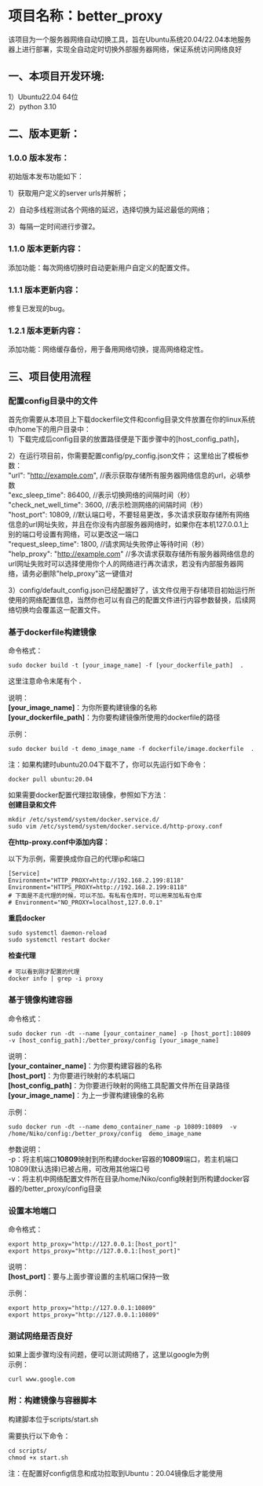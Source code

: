 # 项目名称：better_proxy
该项目为一个服务器网络自动切换工具，旨在Ubuntu系统20.04/22.04本地服务器上进行部署，实现全自动定时切换外部服务器网络，保证系统访问网络良好


## 一、本项目开发环境: 
1）Ubuntu22.04 64位  
2）python 3.10

## 二、版本更新：

### 1.0.0 版本发布：
初始版本发布功能如下：

1）获取用户定义的server urls并解析；

2）自动多线程测试各个网络的延迟，选择切换为延迟最低的网络；

3）每隔一定时间进行步骤2。

### 1.1.0 版本更新内容：
添加功能：每次网络切换时自动更新用户自定义的配置文件。

### 1.1.1 版本更新内容：
修复已发现的bug。

### 1.2.1 版本更新内容：
添加功能：网络缓存备份，用于备用网络切换，提高网络稳定性。

## 三、项目使用流程

### 配置config目录中的文件
首先你需要从本项目上下载dockerfile文件和config目录文件放置在你的linux系统中/home下的用户目录中：<br>
1）下载完成后config目录的放置路径便是下面步骤中的[host_config_path]，<br>

2）在运行项目前，你需要配置config/py_config.json文件；
这里给出了模板参数：<br>
    "url": "http://example.com", //表示获取存储所有服务器网络信息的url，必填参数<br>
    "exc_sleep_time": 86400, //表示切换网络的间隔时间（秒）<br>
    "check_net_well_time": 3600, //表示检测网络的间隔时间（秒）<br>
    "host_port": 10809, //默认端口号，不要轻易更改，多次请求获取存储所有网络信息的url网址失败，并且在你没有内部服务器网络时，如果你在本机127.0.0.1上别的端口号设置有网络，可以更改这一端口<br>
    "request_sleep_time": 1800, //请求网址失败停止等待时间（秒）<br>
    "help_proxy": "http://example.com" //多次请求获取存储所有服务器网络信息的url网址失败时可以选择使用你个人的网络进行再次请求，若没有内部服务器网络，请务必删除"help_proxy"这一键值对<br>

3）config/default_config.json已经配置好了，该文件仅用于存储项目初始运行所使用的网络配置信息，当然你也可以有自己的配置文件进行内容参数替换，后续网络切换均会覆盖这一配置文件。<br>


### 基于dockerfile构建镜像
命令格式：<br>
```
sudo docker build -t [your_image_name] -f [your_dockerfile_path]  . 
```
这里注意命令末尾有个  **.**

说明：<br>
**[your_image_name]**：为你所要构建镜像的名称<br>
**[your_dockerfile_path]**：为你要构建镜像所使用的dockerfile的路径<br>

示例：<br>
```
sudo docker build -t demo_image_name -f dockerfile/image.dockerfile  . 
```

注：如果构建时ubuntu20.04下载不了，你可以先运行如下命令：
```
docker pull ubuntu:20.04
```

如果需要docker配置代理拉取镜像，参照如下方法：<br>
**创建目录和文件**
```
mkdir /etc/systemd/system/docker.service.d/ 
sudo vim /etc/systemd/system/docker.service.d/http-proxy.conf
```
**在http-proxy.conf中添加内容：**

以下为示例，需要换成你自己的代理ip和端口
```
[Service]
Environment="HTTP_PROXY=http://192.168.2.199:8118"
Environment="HTTPS_PROXY=http://192.168.2.199:8118"
# 下面是不走代理的时候，可以不加。有私有仓库时，可以用来加私有仓库
# Environment="NO_PROXY=localhost,127.0.0.1"
```
**重启docker**
```
sudo systemctl daemon-reload
sudo systemctl restart docker
```

**检查代理**

```
# 可以看到刚才配置的代理
docker info | grep -i proxy
```

### 基于镜像构建容器
命令格式：<br>
```
sudo docker run -dt --name [your_container_name] -p [host_port]:10809  -v [host_config_path]:/better_proxy/config [your_image_name] 
```
说明：<br>
**[your_container_name]**：为你要构建容器的名称<br> 
**[host_port]**：为你要进行映射的本机端口<br>
**[host_config_path]**：为你要进行映射的网络工具配置文件所在目录路径<br>
**[your_image_name]**：为上一步骤构建镜像的名称<br>

示例：<br>
```
sudo docker run -dt --name demo_container_name -p 10809:10809  -v /home/Niko/config:/better_proxy/config  demo_image_name 
```
参数说明：<br>
-p：将主机端口**10809**映射到所构建docker容器的**10809**端口，若主机端口10809(默认选择)已被占用，可改用其他端口号<br>
-v：将主机中网络配置文件所在目录/home/Niko/config映射到所构建docker容器的/better_proxy/config目录<br>

### 设置本地端口
命令格式：<br>
```
export http_proxy="http://127.0.0.1:[host_port]"
export https_proxy="http://127.0.0.1:[host_port]"
```
说明：<br>
**[host_port]**：要与上面步骤设置的主机端口保持一致<br>

示例：
```
export http_proxy="http://127.0.0.1:10809"
export https_proxy="http://127.0.0.1:10809"
```
### 测试网络是否良好 

如果上面步骤均没有问题，便可以测试网络了，这里以google为例<br>
示例：<br>
```
curl www.google.com 
```

### 附：构建镜像与容器脚本 
构建脚本位于scripts/start.sh

需要执行以下命令：
```
cd scripts/
chmod +x start.sh
```
注：在配置好config信息和成功拉取到Ubuntu：20.04镜像后才能使用